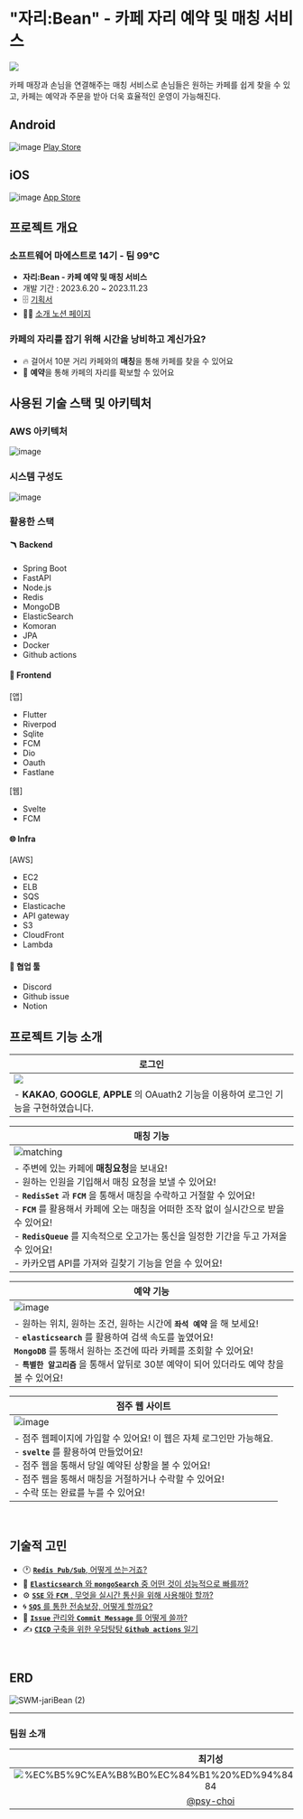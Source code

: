 

# "자리:Bean" - 카페 자리 예약 및 매칭 서비스
![](https://hackmd.io/_uploads/HykQw6Nsh.png)
    
카페 매장과 손님을 연결해주는 매칭 서비스로 손님들은 원하는 카페를 쉽게 찾을 수 있고, 카페는 예약과 주문을 받아 더욱 효율적인 운영이 가능해진다.

## Android
![image](https://github.com/SWM-99-degree/.github/assets/57629885/40ea1556-34ec-4289-a1e4-997395a400e8)
[Play Store](https://play.google.com/store/apps/details?id=com.jari_bean.app)


## iOS
![image](https://github.com/SWM-99-degree/.github/assets/57629885/17fbfbb4-ed5d-4c51-b0fe-b6cabffc00bb)
[App Store](https://apps.apple.com/kr/app/%EC%9E%90%EB%A6%AC-bean/id6471389388?l=ko-KR)
<br>
<div align=left>

## 프로젝트 개요
### 소프트웨어 마에스트로 14기 - 팀 99℃
- **자리:Bean - 카페 예약 및 매칭 서비스**
- 개발 기간 : 2023.6.20 ~ 2023.11.23
- 🗄 [ 기획서](https://lineno2.notion.site/d4f2664412df48b6b9412e57b21bf90a?pvs=4)
- 👩‍💻 [ 소개 노션 페이지](https://lineno2.notion.site/99-e3ec59eb3ab64b56a647f53837307cac?pvs=4)

### 카페의 자리를 잡기 위해 시간을 낭비하고 계신가요?
- 🔥 걸어서 10분 거리 카페와의 **매칭**을 통해 카페를 찾을 수 있어요
- 📒 **예약**을 통해 카페의 자리를 확보할 수 있어요
    


## 사용된 기술 스택 및 아키텍처
### AWS 아키텍처
![image](https://github.com/SWM-99-degree/.github/assets/57629885/a4e2d6cd-7963-46bd-a35c-8b24943a6533)

### 시스템 구성도
![image](https://github.com/SWM-99-degree/.github/assets/84831081/0d050e8a-d558-4805-b417-8e914260e3fc)

    

### 활용한 스택
#### 🪃 Backend
- Spring Boot
- FastAPI
- Node.js
- Redis
- MongoDB
- ElasticSearch
- Komoran
- JPA
- Docker
- Github actions
    
#### 🏈 Frontend
[앱]
- Flutter
- Riverpod
- Sqlite
- FCM
- Dio
- Oauth
- Fastlane

[웹]
- Svelte
- FCM

#### 🌐 Infra
[AWS]
- EC2
- ELB
- SQS
- Elasticache
- API gateway
- S3
- CloudFront
- Lambda

#### 👥 협업 툴
- Discord
- Github issue
- Notion



## 프로젝트 기능 소개
| 로그인 |
| - |
|  ![](https://hackmd.io/_uploads/HJjUjp4i2.png)|
| - **KAKAO**, **GOOGLE**, **APPLE** 의 OAuath2 기능을 이용하여 로그인 기능을 구현하였습니다. |

 | 매칭 기능 |
 | - |
 |![matching](https://hackmd.io/_uploads/BJsA5TEsh.png)|
 | - 주변에 있는 카페에 **매칭요청**을 보내요! <br> - 원하는 인원을 기입해서 매칭 요청을 보낼 수 있어요! <br> - **`RedisSet`** 과 **`FCM`** 을 통해서 매칭을 수락하고 거절할 수 있어요!   <br> - **`FCM`** 를 활용해서 카페에 오는 매칭을 어떠한 조작 없이 실시간으로 받을 수 있어요! <br> - **`RedisQueue`** 를 지속적으로 오고가는 통신을 일정한 기간을 두고 가져올 수 있어요! <br> - 카카오맵 API를 가져와 길찾기 기능을 얻을 수 있어요!|
 
 | 예약 기능 |
 | - |
 | ![image](https://github.com/SWM-99-degree/.github/assets/84831081/908a71f1-6659-4cf7-9a2f-97269bd02556) |
 | - 원하는 위치, 원하는 조건, 원하는 시간에 **`좌석 예약`** 을 해 보세요! <br> - **`elasticsearch`** 를 활용하여 검색 속도를 높였어요! <br> **`MongoDB`** 를 통해서 원하는 조건에 따라 카페를 조회할 수 있어요! <br> - **`특별한 알고리즘`** 을 통해서 앞뒤로 30분 예약이 되어 있더라도 예약 창을 볼 수 있어요! |
 

| 점주 웹 사이트 |
| - |
| ![image](https://github.com/SWM-99-degree/.github/assets/84831081/edc6c7a4-eced-4621-9c40-f77879cdc2a4) |
| - 점주 웹페이지에 가입할 수 있어요! 이 웹은 자체 로그인만 가능해요. <br> - **`svelte`** 를 활용하여 만들었어요! <br> - 점주 웹을 통해서 당일 예약된 상황을 볼 수 있어요! <br> - 점주 웹을 통해서 매칭을 거절하거나 수락할 수 있어요! <br> - 수락 또는 완료를 누를 수 있어요! |


<br>

## 기술적 고민
- 🕐 [**`Redis Pub/Sub`**, 어떻게 쓰는거죠?](https://psy-choi.tistory.com/40)
- 🎨 [**`Elasticsearch`** 와  **`mongoSearch`** 중 어떤 것이 성능적으로 빠를까?](https://psy-choi.tistory.com/33)
- ⚙️ [**`SSE`** 와 **`FCM`** , 무엇을 실시간 통신을 위해 사용해야 할까?](https://psy-choi.tistory.com/47)
- 🌀 [**`SQS`** 를 통한 전송보장, 어떻게 할까요?](https://psy-choi.tistory.com/44)
- 🎫 [**`Issue`** 관리와 **`Commit Message`** 를 어떻게 쓸까?](https://psy-choi.tistory.com/45)
- ✍️ [**`CICD`** 구축을 위한 우당탕탕 **`Github actions`** 일기](https://psy-choi.tistory.com/28)

<br>

## ERD
![SWM-jariBean (2)](https://github.com/SWM-99-degree/jariBean/assets/85926257/5dd25374-7443-4c90-8997-a04bf7fa27c5)
<br>

<hr>



### 팀원 소개
|최기성|김상현|이호선|
|:---:|:---:|:---:|
|![%EC%B5%9C%EA%B8%B0%EC%84%B1%20%ED%94%84%EB%A1%9C%ED%95%84](https://github.com/SWM-99-degree/.github/assets/84831081/de57e7ef-c40a-4041-8063-a99d50b82e2a?width=50)|![Untitled](https://github.com/SWM-99-degree/.github/assets/84831081/35c44282-1dbb-4cec-b843-c0686b6db237)| ![Your Name](https://github.com/SWM-99-degree/.github/assets/84831081/6a060570-3ee8-4d14-87b6-d0ba90bbc5eb)|
|[@psy-choi](https://github.com/psy-choi)|[@isayaksh](https://github.com/isayaksh)|[@LineNo2](https://github.com/LineNo2)|[@high2092](https://github.com/high2092)|

